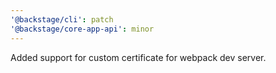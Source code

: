 ```yaml
---
'@backstage/cli': patch
'@backstage/core-app-api': minor
---
```


Added support for custom certificate for webpack dev server.
